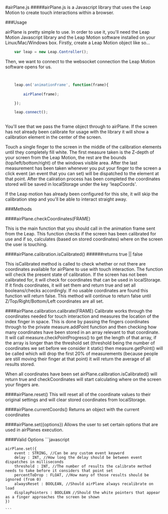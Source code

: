 #airPlane.js
#####airPlane.js is a Javascript library that uses the Leap Motion to create touch interactions within a browser.

###Usage

airPlane is pretty simple to use. In order to use it, you'll need the Leap Motion Javascript library and the Leap Motion software installed on your Linux/Mac/Windows box. Firstly, create a Leap Motion object like so...

```javascript
	var leap = new Leap.Controller();

```

Then, we want to connect to the websocket connection the Leap Motion software opens for us.

```javascript


    leap.on('animationFrame', function(frame){
	
        airPlane(frame);

	});

    leap.connect();
	
```

You'll see that we pass the frame object through to airPlane. If the screen has not already been calibrate for usage with the library it will show a calibration element in the center of the screen.

Touch a single finger to the screen in the middle of the calibration elements until they completely fill white. The first measure taken is the Z-depth of your screen from the Leap Motion, the rest are the bounds (top/left/bottom/right) of the windows visible area. After the last measurement has been taken whenever you put your finger to the screen a click event (an event that you can set) will be dispatched to the element at that point. After the caliration process has been completed the coordinates stored will be saved in localStorage under the key 'leapCoords'.

If the Leap motion has already been configured for this site, it will skip the calibration step and you'll be able to interact straight away.

###Methods

####airPlane.checkCoordinates(FRAME)

This is the main function that you should call in the animation frame sent from the Leap. This function checks if the screen has been calibrated for use and if so, calculates (based on stored coordinates) where on the screen the user is touching.

####airPlane.calibration.isCalibrated()
######returns true || false

This isCalibrated method is called to check whether or not there are coordinates available for airPlane to use with touch interaction. The function will check the present state of calibration. If the screen has not been calibrated for, it will check for coordinates that can be used in localStorage. If it finds coordinates, it will set them and return true and set all booleans/checks accordingly. If no usable coordinates are found this function will return false. This method will continue to return false until Z/Top/Right/Bottom/Left coordinates are all set.

####airPlane.calibration.calibrate(FRAME)
Calibrate works through the coordinates needed for touch interaction and measures the location of the index finger in space. This is done by passing the fingers coordinates through to the private measure.addPoint function and then checking how many coordinates have been stored in an array relevant to that coordinate. It will call measure.checkPointProgress() to get the length of that array, if the array is longer than the threshold set (threshold being the number of coordinates we set before we consider it static) then measure.getPoint() will be called which will drop the first 20% of measurements (because people are still moving their finger at that point) it will return the average of all results stored.

When all coordinates have been set airPlane.calibration.isCalibrated() will return true and checkCoordinates will start calculating where on the screen your fingers are.

####airPlane.reset()
This will reset all of the coordinate values to their original settings and will clear stored coordinates from localStorage.

####airPlane.currentCoords()
Returns an object with the current coordinates

####airPlane.set({options})
Allows the user to set certain options that are used in airPlanes execution.
	
####Valid Options
	```javascript

	airPlane.set({
		event : STRING, //Can be any custom event keyword
		delay : INT, //How long the delay should be between event dispatches in milliseconds
		threshold : INT, //The number of results the calibrate method needs to take before it considers that point set
		percentToDrop : FLOAT, //How many of those results should be ignored (from 0)
		alwaysReset : BOOLEAN, //Should airPlane always recalibrate on load
		displayPointers : BOOLEAN //Should the white pointers that appear as a finger approaches the screen be shown
	})

	```


